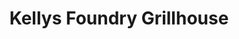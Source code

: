 ---
title: "Kellys Foundry Grillhouse"
address: "The Heritage Hotel, Jessop Street, Portlaoise, Co. Laois"
tel: "+353 (0)57 867 8588"
county: "Laois"
category: "Irish Restaurants"
type: "Content"
lat: "53.034645080566406"
lng: "-7.298871040344238"
---